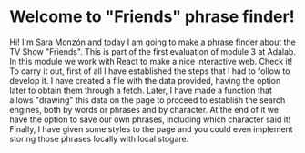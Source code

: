 # Welcome to "Friends" phrase finder!

Hi! I'm Sara Monzón and today I am going to make a phrase finder about the TV Show "Friends". This is part of the first evaluation of module 3 at Adalab. In this module we work with React to make a nice interactive web.
Check it!
To carry it out, first of all I have established the steps that I had to follow to develop it. I have created a file with the data provided, having the option later to obtain them through a fetch.
Later, I have made a function that allows "drawing" this data on the page to proceed to establish the search engines, both by words or phrases and by character.
At the end of it we have the option to save our own phrases, including which character said it!
Finally, I have given some styles to the page and you could even implement storing those phrases locally with local stogare.
